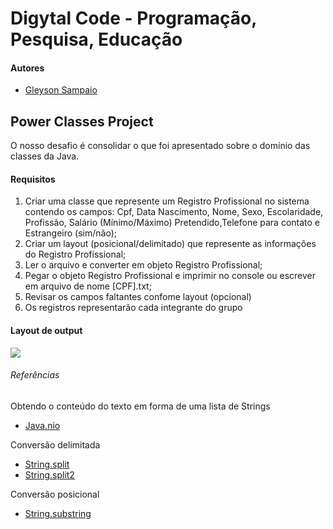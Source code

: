 # Digytal Code - Programação, Pesquisa, Educação

#### Autores
- [Gleyson Sampaio](https://github.com/glysns)

## Power Classes Project
O nosso desafio é consolidar o que foi apresentado sobre o domínio das classes da Java.

#### Requisitos
1. Criar uma classe que represente um Registro Profissional no sistema contendo os campos: Cpf, Data Nascimento, Nome, Sexo, Escolaridade, Profissão, Salário (Mínimo/Máximo) Pretendido,Telefone para contato e Estrangeiro (sim/não);
1. Criar um layout (posicional/delimitado) que represente as informações do Registro Profissional;
1. Ler o arquivo e converter em objeto Registro Profissional;
1. Pegar o objeto Registro Profissional e imprimir no console ou escrever em arquivo de nome [CPF].txt;
2. Revisar os campos faltantes confome layout (opcional)
3. Os registros representarão cada integrante do grupo


#### Layout de output

![](https://github.com/glysns/mjv-java-school/blob/main/exercicios/leitor-ficha-profissional/ficha_profissional.jpg)

###### Referências

Obtendo o conteúdo do texto em forma de uma lista de Strings

* [Java.nio](https://mkyong.com/java/java-convert-file-to-string/)

Conversão delimitada

* [String.split](https://howtodoinjava.com/java/io/parse-csv-files-in-java/)
* [String.split2](https://mkyong.com/java/java-how-to-split-a-string/)

Conversão posicional

* [String.substring](https://www.journaldev.com/807/java-string-substring)


